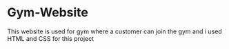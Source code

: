 # Gym-Website
This website is used for gym where a customer can join the gym and i used HTML and CSS for this project
